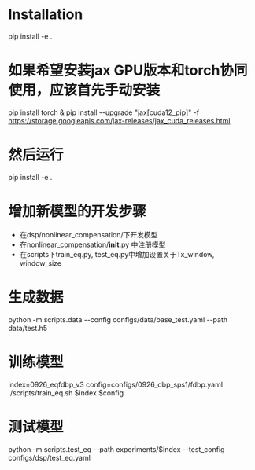 # Installation 
pip install -e .


# 如果希望安装jax GPU版本和torch协同使用，应该首先手动安装
pip install torch & pip install --upgrade "jax[cuda12_pip]" -f https://storage.googleapis.com/jax-releases/jax_cuda_releases.html
# 然后运行
pip install -e .


# 增加新模型的开发步骤
- 在dsp/nonlinear_compensation/下开发模型
- 在nonlinear_compensation/__init__.py 中注册模型
- 在scripts下train_eq.py, test_eq.py中增加设置关于Tx_window, window_size


# 生成数据
python -m scripts.data --config configs/data/base_test.yaml --path data/test.h5

# 训练模型
index=0926_eqfdbp_v3
config=configs/0926_dbp_sps1/fdbp.yaml
./scripts/train_eq.sh $index $config

# 测试模型
python -m scripts.test_eq --path experiments/$index --test_config configs/dsp/test_eq.yaml
